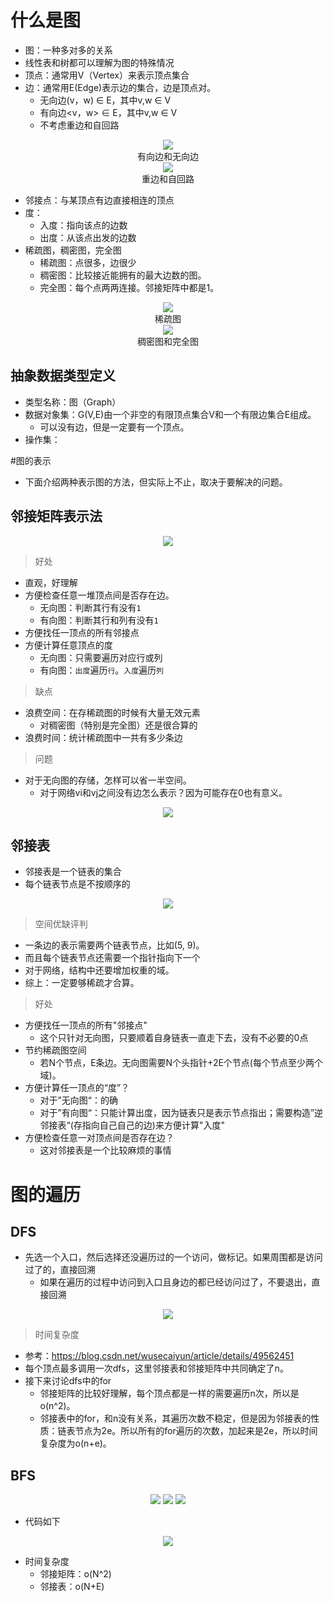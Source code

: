 # 什么是图
- 图：一种多对多的关系
- 线性表和树都可以理解为图的特殊情况
- 顶点：通常用V（Vertex）来表示顶点集合
- 边：通常用E(Edge)表示边的集合，边是顶点对。
  - 无向边(v，w) ∈ E，其中v,w ∈ V
  - 有向边<v，w> ∈ E，其中v,w ∈ V
  - 不考虑重边和自回路
<div align="center">
<img src="./pic/1.png"></br>
<span>有向边和无向边</span>
</div>

<div align="center">
<img src="./pic/2.png"></br>
<span>重边和自回路</span>
</div>

- 邻接点：与某顶点有边直接相连的顶点
- 度：
  - 入度：指向该点的边数
  - 出度：从该点出发的边数
- 稀疏图，稠密图，完全图
  - 稀疏图：点很多，边很少
  - 稠密图：比较接近能拥有的最大边数的图。
  - 完全图：每个点两两连接。邻接矩阵中都是1。

<div align="center">
<img src="./pic/5.png"></br>
<span>稀疏图</span>
</div>

<div align="center">
<img src="./pic/6.png"></br>
<span>稠密图和完全图</span>
</div>

## 抽象数据类型定义

- 类型名称：图（Graph）
- 数据对象集：G(V,E)由一个非空的有限顶点集合V和一个有限边集合E组成。
  - 可以没有边，但是一定要有一个顶点。
- 操作集：


#图的表示
- 下面介绍两种表示图的方法，但实际上不止，取决于要解决的问题。
## 邻接矩阵表示法

<div align="center">
<img src="./pic/3.png"></br>
</div>

> 好处
- 直观，好理解
- 方便检查任意一堆顶点间是否存在边。
  - 无向图：判断其行有没有`1`
  - 有向图：判断其行和列有没有`1`
- 方便找任一顶点的所有邻接点
- 方便计算任意顶点的度
  - 无向图：只需要遍历对应行或列
  - 有向图：`出度`遍历`行`。`入度`遍历`列`

> 缺点
- 浪费空间：在存稀疏图的时候有大量无效元素
  - 对稠密图（特别是完全图）还是很合算的
- 浪费时间：统计稀疏图中一共有多少条边

> 问题

- 对于无向图的存储，怎样可以省一半空间。
  - 对于网络vi和vj之间没有边怎么表示？因为可能存在0也有意义。

<div align="center">
<img src="./pic/4.png"></br>
</div>

## 邻接表
- 邻接表是一个链表的集合
- 每个链表节点是不按顺序的


<div align="center">
<img src="./pic/7.png"></br>
</div>

> 空间优缺评判
- 一条边的表示需要两个链表节点，比如(5, 9)。
- 而且每个链表节点还需要一个指针指向下一个
- 对于网络，结构中还要增加权重的域。
- 综上：一定要够稀疏才合算。

> 好处
- 方便找任一顶点的所有"邻接点"
  - 这个只针对无向图，只要顺着自身链表一直走下去，没有不必要的0点
- 节约稀疏图空间
  - 若N个节点，E条边。无向图需要N个头指针+2E个节点(每个节点至少两个域)。
- 方便计算任一顶点的“度”？
  - 对于”无向图“：的确
  - 对于”有向图“：只能计算出度，因为链表只是表示节点指出；需要构造”逆邻接表“(存指向自己自己的边)来方便计算"入度"
- 方便检查任意一对顶点间是否存在边？
  - 这对邻接表是一个比较麻烦的事情


# 图的遍历
## DFS
- 先选一个入口，然后选择还没遍历过的一个访问，做标记。如果周围都是访问过了的，直接回溯
  - 如果在遍历的过程中访问到入口且身边的都已经访问过了，不要退出，直接回溯


<div align="center">
<img src="./pic/8.png"></br>
</div>

> 时间复杂度

- 参考：https://blog.csdn.net/wusecaiyun/article/details/49562451
- 每个顶点最多调用一次dfs，这里邻接表和邻接矩阵中共同确定了n。
- 接下来讨论dfs中的for
  - 邻接矩阵的比较好理解，每个顶点都是一样的需要遍历n次，所以是o(n^2)。
  - 邻接表中的for，和n没有关系，其遍历次数不稳定，但是因为邻接表的性质：链表节点为2e。所以所有的for遍历的次数，加起来是2e，所以时间复杂度为o(n+e)。

## BFS

<div align="center">
<img src="./pic/9.png">
<img src="./pic/10.png">
<img src="./pic/11.png">
</div>

- 代码如下

<div align="center">
<img src="./pic/12.png">
</div>

- 时间复杂度
  - 邻接矩阵：o(N^2)
  - 邻接表：o(N+E)

